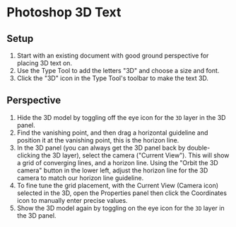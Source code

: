 # Photoshop 3D Text

## Setup

1. Start with an existing document with good ground perspective for placing 3D text on.
2. Use the Type Tool to add the letters "3D" and choose a size and font.
3. Click the "3D" icon in the Type Tool's toolbar to make the text 3D.

## Perspective

1. Hide the 3D model by toggling off the eye icon for the `3D` layer in the 3D panel.
2. Find the vanishing point, and then drag a horizontal guideline and position it at the vanishing point, this is the horizon line.
3. In the 3D panel (you can always get the 3D panel back by double-clicking the 3D layer), select the camera ("Current View"). This will show a grid of converging lines, and a horizon line. Using the "Orbit the 3D camera" button in the lower left, adjust the horizon line for the 3D camera to match our horizon line guideline.
4. To fine tune the grid placement, with the Current View (Camera icon) selected in the 3D, open the Properties panel then click the Coordinates icon to manually enter precise values.
5. Show the 3D model again by toggling on the eye icon for the `3D` layer in the 3D panel.
